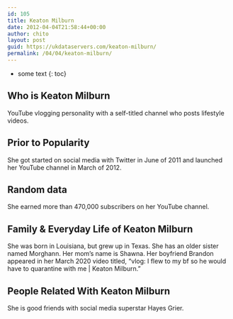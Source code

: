```yaml
---
id: 105
title: Keaton Milburn
date: 2012-04-04T21:58:44+00:00
author: chito
layout: post
guid: https://ukdataservers.com/keaton-milburn/
permalink: /04/04/keaton-milburn/
---
```


* some text
{: toc}


## Who is  Keaton Milburn
                  
                  
                  
YouTube vlogging personality with a self-titled channel who posts lifestyle videos.
                  
                
                
                
## Prior to Popularity 
                  
                  
                  
She got started on social media with Twitter in June of 2011 and launched her YouTube channel in March of 2012.
                  
                
                
                
## Random data 
                  
                  
                  
She earned more than 470,000 subscribers on her YouTube channel.
                  
                
                
                
## Family & Everyday Life of Keaton Milburn
                  
                  
                  
She was born in Louisiana, but grew up in Texas. She has an older sister named Morghann. Her mom&#8217;s name is Shawna. Her boyfriend Brandon appeared in her March 2020 video titled, &#8220;vlog: I flew to my bf so he would have to quarantine with me | Keaton Milburn.&#8221; 
                  
                
                
                
## People Related With  Keaton Milburn
                  
                  
                  
She is good friends with social media superstar Hayes Grier.
                  
                
              
            
          
          
          
    
    
  
